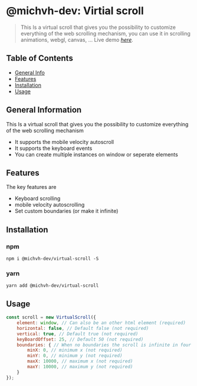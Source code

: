 # @michvh-dev: Virtial scroll
> This Is a virtual scroll that gives you the possibility to customize everything of the web scrolling mechanism, you can use it in scrolling animations, webgl, canvas, ... 
> Live demo [_here_](https://virtual-scroll.michvh.dev/example/).

## Table of Contents
* [General Info](#general-information)
* [Features](#features)
* [Installation](#installation)
* [Usage](#usage)



## General Information
This Is a virtual scroll that gives you the possibility to customize everything of the web scrolling mechanism
- It supports the mobile velocity autoscroll
- It supports the keyboard events
- You can create multiple instances on window or seperate elements



## Features
The key features are
- Keyboard scrolling
- mobile velocity autoscrolling
- Set custom boundaries (or make it infinite)


## Installation
### npm
```
npm i @michvh-dev/virtual-scroll -S
```

### yarn
```
yarn add @michvh-dev/virtual-scroll
```

## Usage

```js
const scroll = new VirtualScroll({
    element: window, // Can also be an other html element (required)
    horizontal: false, // Default false (not required)
    vertical: true, // Default true (not required)
    keyBoardOffset: 25, // Default 50 (not required)
    boundaries: { // When no boundaries the scroll is infinite in four directions
        minX: 0, // minimum x (not required)
        minY: 0, // minimum y (not required)
        maxX: 10000, // maximum x (not required)
        maxY: 10000, // maximum y (not required)
    }
});
```
